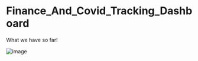 # Finance_And_Covid_Tracking_Dashboard

What we have so far!

![image](https://user-images.githubusercontent.com/31114603/109235999-c514a480-779c-11eb-9686-e3730eab58d8.png)

